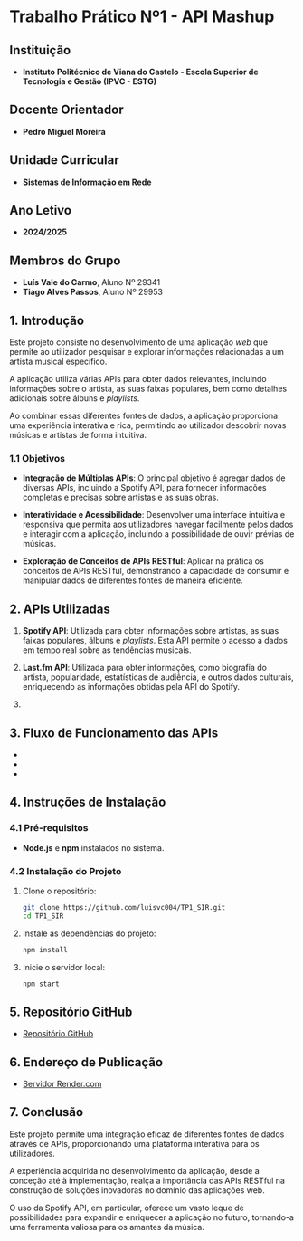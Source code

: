 # Trabalho Prático Nº1 - API Mashup

## Instituição

- **Instituto Politécnico de Viana do Castelo - Escola Superior de Tecnologia e Gestão (IPVC - ESTG)**

## Docente Orientador

- **Pedro Miguel Moreira**

## Unidade Curricular

- **Sistemas de Informação em Rede**

## Ano Letivo

- **2024/2025**

## Membros do Grupo

- **Luís Vale do Carmo**, Aluno Nº 29341
- **Tiago Alves Passos**, Aluno Nº 29953

## 1. Introdução

Este projeto consiste no desenvolvimento de uma aplicação *web* que permite ao utilizador pesquisar e explorar informações relacionadas a um artista musical específico. 

A aplicação utiliza várias APIs para obter dados relevantes, incluindo informações sobre o artista, as suas faixas populares, bem como detalhes adicionais sobre álbuns e *playlists*. 

Ao combinar essas diferentes fontes de dados, a aplicação proporciona uma experiência interativa e rica, permitindo ao utilizador descobrir novas músicas e artistas de forma intuitiva.

### 1.1 Objetivos

- **Integração de Múltiplas APIs**: O principal objetivo é agregar dados de diversas APIs, incluindo a Spotify API, para fornecer informações completas e precisas sobre artistas e as suas obras.

- **Interatividade e Acessibilidade**: Desenvolver uma interface intuitiva e responsiva que permita aos utilizadores navegar facilmente pelos dados e interagir com a aplicação, incluindo a possibilidade de ouvir prévias de músicas.

- **Exploração de Conceitos de APIs RESTful**: Aplicar na prática os conceitos de APIs RESTful, demonstrando a capacidade de consumir e manipular dados de diferentes fontes de maneira eficiente.

## 2. APIs Utilizadas

1. **Spotify API**: Utilizada para obter informações sobre artistas, as suas faixas populares, álbuns e *playlists*. Esta API permite o acesso a dados em tempo real sobre as tendências musicais.

2. **Last.fm API**: Utilizada para obter informações, como biografia do artista, popularidade, estatísticas de audiência, e outros dados culturais, enriquecendo as informações obtidas pela API do Spotify.

3. 

## 3. Fluxo de Funcionamento das APIs

- 
- 
- 

## 4. Instruções de Instalação

### 4.1 Pré-requisitos

- **Node.js** e **npm** instalados no sistema.

### 4.2 Instalação do Projeto

1. Clone o repositório:
   ```bash
   git clone https://github.com/luisvc004/TP1_SIR.git
   cd TP1_SIR

2. Instale as dependências do projeto:
   ```bash
   npm install

3. Inicie o servidor local:
   ```bash
   npm start

## 5. Repositório GitHub

- [Repositório GitHub](https://github.com/luisvc004/TP1_SIR)

## 6. Endereço de Publicação

- [Servidor Render.com](https://your-app-name.onrender.com)

## 7. Conclusão

Este projeto permite uma integração eficaz de diferentes fontes de dados através de APIs, proporcionando uma plataforma interativa para os utilizadores. 

A experiência adquirida no desenvolvimento da aplicação, desde a conceção até à implementação, realça a importância das APIs RESTful na construção de soluções inovadoras no domínio das aplicações web. 

O uso da Spotify API, em particular, oferece um vasto leque de possibilidades para expandir e enriquecer a aplicação no futuro, tornando-a uma ferramenta valiosa para os amantes da música.
